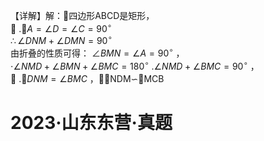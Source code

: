 【详解】解：四边形ABCD是矩形，   
 $. \angle A = \angle D = \angle C = 9 0 ^ { \circ }$   
$\therefore \angle D N M + \angle D M N = 9 0 ^ { \circ }$   
由折叠的性质可得： $\angle B M N = \angle A = 9 0 ^ { \circ }$ ，   
$\cdot \angle N M D + \angle B M N + \angle B M C = 1 8 0 ^ { \circ }$ $. \angle N M D + \angle B M C = 9 0 ^ { \circ }$ ，   
 $. \angle D N M = \angle B M C$ ，NDM∽MCB
# 2023·山东东营·真题
